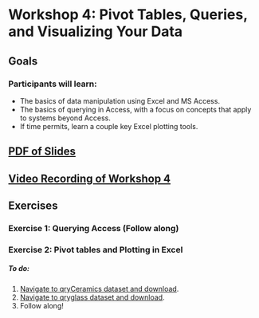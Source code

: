 # Workshop 4: Pivot Tables, Queries, and Visualizing Your Data

## Goals
### Participants will learn:
* The basics of data manipulation using Excel and MS Access. 
* The basics of querying in Access, with a focus on concepts that apply to systems beyond Access.
* If time permits, learn a couple key Excel plotting tools.


## [PDF of Slides]()

## [Video Recording of Workshop 4]()

## Exercises
### Exercise 1: Querying Access (Follow along)

### Exercise 2: Pivot tables and Plotting in Excel
##### To do:
1. [Navigate to qryCeramics dataset and download](https://drive.google.com/file/d/10J7J9AJ_LOf0L2fNRY3vnfaRIttNL4Su/view?usp=sharing).   
2. [Navigate to qryglass dataset and download](https://drive.google.com/file/d/1NtqOU92lBnvs4WM8UDOkQTrnE-VKCQA3/view?usp=sharing).  
3. Follow along!
